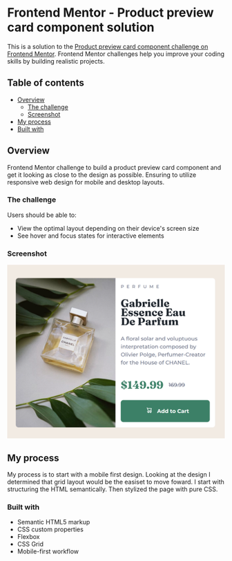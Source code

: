 # Frontend Mentor - Product preview card component solution

This is a solution to the [Product preview card component challenge on Frontend Mentor](https://www.frontendmentor.io/challenges/product-preview-card-component-GO7UmttRfa). Frontend Mentor challenges help you improve your coding skills by building realistic projects.

## Table of contents

- [Overview](#overview)
  - [The challenge](#the-challenge)
  - [Screenshot](#screenshot)
- [My process](#my-process)
- [Built with](#built-with)

## Overview

Frontend Mentor challenge to build a product preview card component and get it looking as close to the design as possible. Ensuring to utilize responsive web design for mobile and desktop layouts.

### The challenge

Users should be able to:

- View the optimal layout depending on their device's screen size
- See hover and focus states for interactive elements

### Screenshot

![](/Product-Preview-Screenshot.png)

## My process

My process is to start with a mobile first design. Looking at the design I determined that grid layout would be the easiset to move foward. I start with structuring the HTML semantically. Then stylized the page with pure CSS.

### Built with

- Semantic HTML5 markup
- CSS custom properties
- Flexbox
- CSS Grid
- Mobile-first workflow
